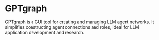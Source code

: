# GPTgraph
GPTgraph is a GUI tool for creating and managing LLM agent networks. It simplifies constructing agent connections and roles, ideal for LLM application development and research.
